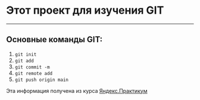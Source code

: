 # __Этот проект для изучения GIT__   

---
## Основные команды GIT:  

1. `git init`  
2. `git add`  
3. `git commit -m`  
4. `git remote add`  
5. `git push origin main`  
  
Эта информация получена из курса [Яндекс.Практикум](https://www.yandex.ru "Yandex.Практикум")
